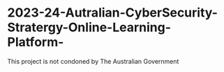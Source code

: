 # 2023-24-Autralian-CyberSecurity-Stratergy-Online-Learning-Platform-
This project is not condoned by The Australian Government 
